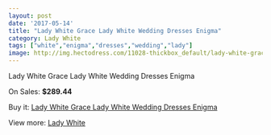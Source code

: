 ```yaml
---
layout: post
date: '2017-05-14'
title: "Lady White Grace Lady White Wedding Dresses Enigma"
category: Lady White
tags: ["white","enigma","dresses","wedding","lady"]
image: http://img.hectodress.com/11028-thickbox_default/lady-white-grace-lady-white-wedding-dresses-enigma.jpg
---
```

Lady White Grace Lady White Wedding Dresses Enigma

On Sales: **$289.44**
<a href="https://www.hectodress.com/lady-white/5417-lady-white-grace-lady-white-wedding-dresses-enigma.html"><amp-img layout="responsive" width="600" height="600" src="//img.hectodress.com/11028-thickbox_default/lady-white-grace-lady-white-wedding-dresses-enigma.jpg" alt="Lady White Grace Lady White Wedding Dresses Enigma 0" /></a>

Buy it: [Lady White Grace Lady White Wedding Dresses Enigma](https://www.hectodress.com/lady-white/5417-lady-white-grace-lady-white-wedding-dresses-enigma.html "Lady White Grace Lady White Wedding Dresses Enigma")

View more: [Lady White](https://www.hectodress.com/91-lady-white "Lady White")